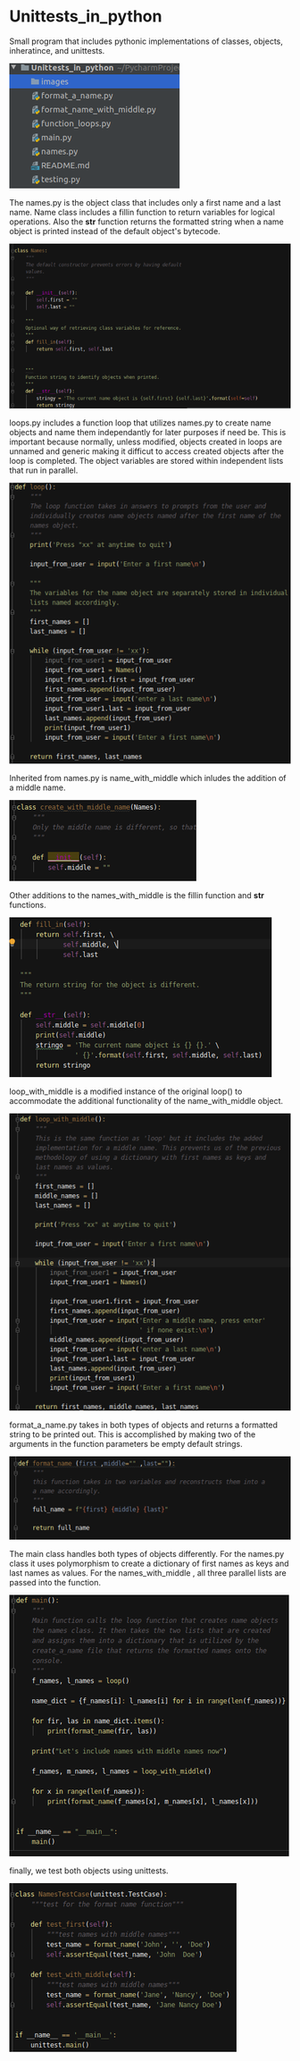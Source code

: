 # Unittests_in_python
Small program that includes pythonic implementations of classes, objects, inheratince, and unittests.


![directory](https://github.com/r0meroh/Unittests_in_python/blob/master/images/directory.png)


The names.py is the object class that includes only a first name and a last name.
Name class includes a fillin function to return variables for logical operations. Also 
the __str__ function returns the formatted string when a name object is printed instead of the default
object's bytecode.


![names](https://github.com/r0meroh/Unittests_in_python/blob/master/images/name_class.png)


loops.py includes a function loop that utilizes names.py to create name objects and name them 
independantly for later purposes if need be. This is important because normally, unless modified,
objects created in loops are unnamed and generic making it difficut to access created objects after
the loop is completed.
The object variables are stored within independent lists that run in parallel.


![loop](https://github.com/r0meroh/Unittests_in_python/blob/master/images/original_loop.png)



Inherited from names.py is name_with_middle which inludes the addition of a middle name.


![name_with_middle](https://github.com/r0meroh/Unittests_in_python/blob/master/images/inherited_name.png)


Other additions to the names_with_middle is the fillin function and __str__ functions.


![additions](https://github.com/r0meroh/Unittests_in_python/blob/master/images/inherited_return.png)


loop_with_middle is a modified instance of the original loop() to accommodate the additional functionality 
of the name_with_middle object.


![loop_with_middle](https://github.com/r0meroh/Unittests_in_python/blob/master/images/loop_with_middle.png)


format_a_name.py takes in both types of objects and returns a formatted string to be printed out. This
is accomplished by making two of the arguments in the function parameters be empty default strings.


![format](https://github.com/r0meroh/Unittests_in_python/blob/master/images/format_a_name.png)


The main class handles both types of objects differently. For the names.py class it uses polymorphism 
to create a dictionary of first names as keys and last names as values. 
For the names_with_middle , all three parallel lists are passed into the function.


![main](https://github.com/r0meroh/Unittests_in_python/blob/master/images/main_class.png)


finally, we test both objects using unittests.


![test](https://github.com/r0meroh/Unittests_in_python/blob/master/images/test_class.png)

